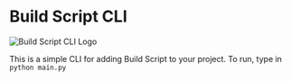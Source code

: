 # Build Script CLI
![Build Script CLI Logo](https://user-images.githubusercontent.com/81382687/202862701-291f6a98-5ac4-436d-bf2a-573b37873738.png)

This is a simple CLI for adding Build Script to your project.
To run, type in `python main.py`
